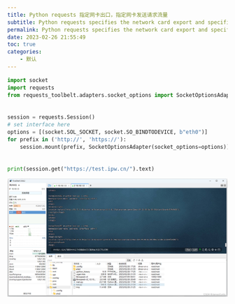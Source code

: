 ```yaml
---
title: Python requests 指定网卡出口，指定网卡发送请求流量
subtitle: Python requests specifies the network card export and specifies the network card to send request traffic.
permalink: Python requests specifies the network card export and specifies the network card to send request traffic.
date: 2023-02-26 21:55:49
toc: true
categories: 
    - 默认
---
```


```python
import socket
import requests
from requests_toolbelt.adapters.socket_options import SocketOptionsAdapter


session = requests.Session()
# set interface here
options = [(socket.SOL_SOCKET, socket.SO_BINDTODEVICE, b"eth0")]
for prefix in ('http://', 'https://'):
    session.mount(prefix, SocketOptionsAdapter(socket_options=options))


print(session.get("https://test.ipw.cn/").text)

```

![16936361955351693636194706.png](https://raw.githubusercontent.com/james-curtis/blog-img/img/img/16936361955351693636194706.png)